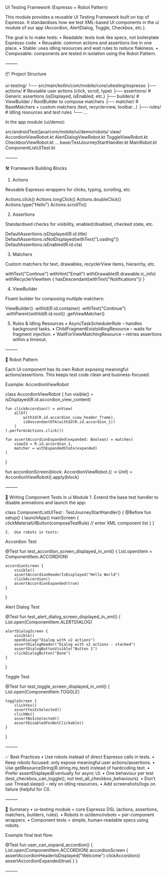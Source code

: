 

UI Testing Framework (Espresso + Robot Pattern)

This module provides a reusable UI Testing Framework built on top of Espresso.
It standardises how we test XML-based UI components in the ui module of our app (Accordion, AlertDialog, Toggle, Checkbox, etc.).

The goal is to make tests:
	•	Readable: tests look like specs, not boilerplate Espresso code.
	•	Reusable: common actions and assertions live in one place.
	•	Stable: uses idling resources and wait rules to reduce flakiness.
	•	Composable: components are tested in isolation using the Robot Pattern.

⸻

📦 Project Structure

ui-testing/
└── src/main/kotlin/com/mobile/core/uitesting/espresso
    ├── actions/         # Reusable user actions (click, scroll, type)
    ├── assertions/      # Generic assertions (isDisplayed, isEnabled, etc.)
    ├── builders/        # ViewBuilder / RootBuilder to compose matchers
    ├── matcher/         # BaseMatchers + custom matchers (text, recyclerview, toolbar…)
    ├── rules/           # Idling resources and test rules
    └── ...

In the app module (ui/demo):

src/androidTest/java/com/mobile/ui/demo/robots/
    view/
      AccordionViewRobot.kt
      AlertDialogViewRobot.kt
      ToggleViewRobot.kt
      CheckboxViewRobot.kt
      ...
    base/TestJourneyStartHandler.kt
    MainRobot.kt
    ComponentListUITest.kt


⸻

🛠 Framework Building Blocks

1. Actions

Reusable Espresso wrappers for clicks, typing, scrolling, etc.

Actions.click()
Actions.longClick()
Actions.doubleClick()
Actions.type("Hello")
Actions.scrollTo()

2. Assertions

Standardised checks for visibility, enabled/disabled, checked state, etc.

DefaultAssertions.isDisplayed(R.id.title)
DefaultAssertions.isNotDisplayed(withText("Loading"))
DefaultAssertions.isEnabled(R.id.cta)

3. Matchers

Custom matchers for text, drawables, recyclerView items, hierarchy, etc.

withText("Continue")
withHint("Email")
withDrawable(R.drawable.ic_info)
withRecyclerViewItem { hasDescendant(withText("Notifications")) }

4. ViewBuilder

Fluent builder for composing multiple matchers:

ViewBuilder()
    .withId(R.id.container)
    .withText("Continue")
    .withParent(withId(R.id.root))
    .getViewMatcher()

5. Rules & Idling Resources
	•	AsyncTaskSchedulerRule – handles background tasks.
	•	ChildFragmentExistsIdlingResource – waits for fragment injection.
	•	WaitForViewMatchingResource – retries assertions within a timeout.

⸻

🤖 Robot Pattern

Each UI component has its own Robot exposing meaningful actions/assertions.
This keeps test code clean and business-focused.

Example: AccordionViewRobot

class AccordionViewRobot {
    fun visible() = isDisplayed(R.id.accordion_view_content)

    fun clickAccordion() = onView(
        allOf(
            withId(R.id.accordion_view_header_frame),
            isDescendantOfA(withId(R.id.accordion_1))
        )
    ).perform(Actions.click())

    fun assertAccordionExpanded(expanded: Boolean) = matches(
        viewId = R.id.accordion_1,
        matcher = withExpandedState(expanded)
    )
}

fun accordionScreen(block: AccordionViewRobot.() -> Unit) =
    AccordionViewRobot().apply(block)


⸻

🧪 Writing Component Tests in ui Module
	1.	Extend the base test handler to disable animations and launch the app:

class ComponentListUITest : TestJourneyStartHandler() {
    @Before
    fun setup() {
        launchApp()
        mainScreen {
            clickMaterialUIButton(composeTestRule) // enter XML component list
        }
    }

	2.	Use robots in tests:

Accordion Test

@Test
fun test_accordion_screen_displayed_in_xml() {
    List.open(item = ComponentItem.ACCORDION)

    accordionScreen {
        visible()
        assertAccordionHeaderIsDisplayed("Hello World")
        clickAccordion()
        assertAccordionExpanded(true)
    }
}

Alert Dialog Test

@Test
fun test_alert_dialog_screen_displayed_in_xml() {
    List.open(ComponentItem.ALERTDIALOG)

    alertDialogScreen {
        visible()
        openDialog("Dialog with x2 actions")
        assertDialogHeader("Dialog with x2 actions - stacked")
        assertDialogButtonVisible("Button 1")
        clickDialogButton("Done")
    }
}

Toggle Test

@Test
fun test_toggle_screen_displayed_in_xml() {
    List.open(ComponentItem.TOGGLE)

    toggleScreen {
        clickYes()
        assertYesIsSelected()
        clickNo()
        assertNoIsSelected()
        assertDisabledYesNotClickable()
    }
}


⸻

✅ Best Practices
	•	Use robots instead of direct Espresso calls in tests.
	•	Keep robots focused: only expose meaningful user actions/assertions.
	•	Use getResourceString(R.string.my_text) instead of hardcoding text.
	•	Prefer assertDisplayedEventually for async UI.
	•	One behaviour per test (test_checkbox_can_toggle(), not test_all_checkbox_behaviours).
	•	Don’t use Thread.sleep() – rely on idling resources.
	•	Add screenshots/logs on failure (helpful for CI).

⸻

🚀 Summary
	•	ui-testing module = core Espresso DSL (actions, assertions, matchers, builders, rules).
	•	Robots in ui/demo/robots = per-component wrappers.
	•	Component tests = simple, human-readable specs using robots.

Example final test flow:

@Test
fun user_can_expand_accordion() {
    List.open(ComponentItem.ACCORDION)
    accordionScreen {
        assertAccordionHeaderIsDisplayed("Welcome")
        clickAccordion()
        assertAccordionExpanded(true)
    }
}


⸻

